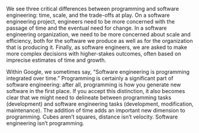 We see three critical differences between programming and software engineering: time, scale, and the trade-offs at play. 
On a software engineering project, engineers need to be more concerned with the passage of time and the eventual need for change. 
In a software engineering organization, we need to be more concerned about scale and efficiency, both for the software we produce
as well as for the organization that is producing it. Finally, as software engineers, we are asked to make more complex decisions
with higher-stakes outcomes, often based on imprecise estimates of time and growth.


Within Google, we sometimes say, “Software engineering is programming integrated over time.” Programming is certainly a significant
part of software engineering: after all, programming is how you generate new software in the first place. If you accept this
distinction, it also becomes clear that we might need to delineate between programming tasks (development) and software engineering 
tasks (development, modification, maintenance). The addition of time adds an important new dimension to programming. 
Cubes aren’t squares, distance isn’t velocity. Software engineering isn’t programming.




